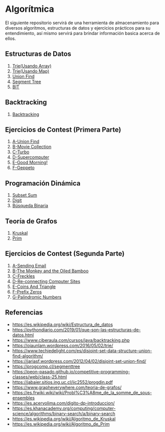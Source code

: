 # Algorítmica
El siguiente repositorio servirá de una herramienta de almacenamiento 
para diversos algoritmos, estructuras de datos y ejercicios prácticos 
para su entendimiento, así mismo servirá para brindar información basica 
acerca de ellos.

## Estructuras de Datos
1. [Trie(Usando Array)](https://github.com/Priset/Algoritmica/tree/main/Cap%C3%ADtulo%20%201/Trie%20Array)
2. [Trie(Usando Map)](https://github.com/Priset/Algoritmica/tree/main/Cap%C3%ADtulo%20%201/Trie%20Map)
3. [Union Find](https://github.com/Priset/Algoritmica/tree/main/Cap%C3%ADtulo%20%201/Union%20Find)
4. [Segment Tree](https://github.com/Priset/Algoritmica/tree/main/Cap%C3%ADtulo%20%201/Segment%20Tree)
5. [BIT](https://github.com/Priset/Algoritmica/tree/main/Cap%C3%ADtulo%20%201/BIT)

## Backtracking
1. [Backtracking](https://github.com/Priset/Algoritmica/tree/main/Cap%C3%ADtulo%20%202/Bactracking)

## Ejercicios de Contest (Primera Parte)
1. [A-Union Find](https://github.com/Priset/Algoritmica/tree/main/Contest/A%20-%20Union%20Find)
2. [B-Movie Collection](https://github.com/Priset/Algoritmica/tree/main/Contest/B%20-%20Movie%20Collection)
3. [C-Turbo](https://github.com/Priset/Algoritmica/tree/main/Contest/C%20-%20Turbo)
4. [D-Supercomputer](https://github.com/Priset/Algoritmica/tree/main/Contest/D%20-%20Supercomputer)
5. [E-Good Morning!](https://github.com/Priset/Algoritmica/tree/main/Contest/E%20-%20Good%20Morning!)
6. [F-Geppeto](https://github.com/Priset/Algoritmica/tree/main/Contest/F%20-%20Geppeto)

## Programación Dinámica 
1. [Subset Sum](https://github.com/Priset/Algoritmica/tree/main/Cap%C3%ADtulo%20%203/Subset%20Sum)
2. [Digit](https://github.com/Priset/Algoritmica/tree/main/Cap%C3%ADtulo%20%203/Digit)
3. [Búsqueda Binaria](https://github.com/Priset/Algoritmica/tree/main/Cap%C3%ADtulo%20%203/Busqueda%20Binaria)

## Teoría de Grafos
1. [Kruskal](https://github.com/Priset/Algoritmica/tree/main/Cap%C3%ADtulo%20%204/Kruskal)
2. [Prim](https://github.com/Priset/Algoritmica/tree/main/Cap%C3%ADtulo%20%204/Prim)

## Ejercicios de Contest (Segunda Parte)
1. [A-Sending Email]()
2. [B-The Monkey and the Oiled Bamboo]()
3. [C-Freckles]()
4. [D-Re-connecting Computer Sites]()
5. [E-Coins And Triangle]()
6. [F-Prefix Zeros]()
7. [G-Palindromic Numbers]()
 
## Referencias
* https://es.wikipedia.org/wiki/Estructura_de_datos
* https://pythondiario.com/2019/01/que-son-las-estructuras-de-datos.html
* https://www.ciberaula.com/cursos/java/backtracking.php
* https://oiaunlam.wordpress.com/2016/05/02/trie/
* https://www.techiedelight.com/es/disjoint-set-data-structure-union-find-algorithm/
* https://jariasf.wordpress.com/2012/04/02/disjoint-set-union-find/
* https://progcomp.cl/segmenttree
* https://peon-pasado.github.io/competitive-programming-classes/web/class-25.html
* https://jabaier.sitios.ing.uc.cl/iic2552/progdin.pdf
* https://www.grapheverywhere.com/teoria-de-grafos/
* https://es.frwiki.wiki/wiki/Probl%C3%A8me_de_la_somme_de_sous-ensembles
* https://es.acervolima.com/digito-dp-introduccion/
* https://es.khanacademy.org/computing/computer-science/algorithms/binary-search/a/binary-search
* https://es.wikipedia.org/wiki/Algoritmo_de_Kruskal
* https://es.wikipedia.org/wiki/Algoritmo_de_Prim


